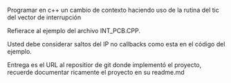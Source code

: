 Programar en c++ un cambio de contexto haciendo uso de la rutina del tic del vector de interrupción 

Refierace al ejemplo del archivo INT_PCB.CPP.

Usted debe considerar saltos del IP no callbacks como esta en el código del ejemplo.


Entrega es el URL al repositior de git donde implementó el proyecto, recuerde documentar ricamente el proyecto en su readme.md

